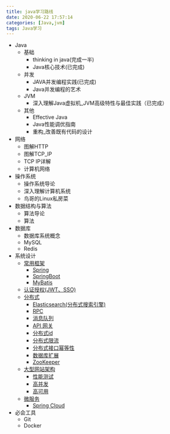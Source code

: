 ```yaml
---
title: java学习路线
date: 2020-06-22 17:57:14
categories: [Java,jvm]
tags: Java学习
---
```

- Java
    - 基础
      - thinking in java(完成一半)
      - Java核心技术(已完成)
    - 并发
      - JAVA并发编程实践(已完成)
      - Java并发编程的艺术
    - JVM
      - 深入理解Java虚拟机_JVM高级特性与最佳实践（已完成）
    - 其他
      - Effective Java
      - Java性能调优指南
      - 重构_改善既有代码的设计
- 网络
    - 图解HTTP
    - 图解TCP_IP
    - TCP IP详解
    - 计算机网络
- 操作系统
    - 操作系统导论
    - 深入理解计算机系统
    - 鸟哥的Linux私房菜
- 数据结构与算法
    - 算法导论
    - 算法
- 数据库
    - 数据库系统概念
    - MySQL
    - Redis
- 系统设计
    - [常用框架](#常用框架)
        - [Spring](#springspringboot)
        - [SpringBoot](#springboot)
        - [MyBatis](#mybatis)
    - [认证授权(JWT、SSO)](#认证授权)
    - [分布式](#分布式)
        - [Elasticsearch(分布式搜索引擎)](#elasticsearch分布式搜索引擎)
        - [RPC](#rpc)
        - [消息队列](#消息队列)
        - [API 网关](#api-网关)
        - [分布式id](#分布式id)
        - [分布式限流](#分布式限流)
        - [分布式接口幂等性](#分布式接口幂等性)
        - [数据库扩展](#数据库扩展)
        - [ZooKeeper](#zookeeper)
    - [大型网站架构](#大型网站架构)
        - [性能测试](#性能测试)
        - [高并发](#高并发)
        - [高可用](#高可用)
    - [微服务](#微服务)
        - [Spring Cloud](#spring-cloud)
- 必会工具
    - Git
    - Docker